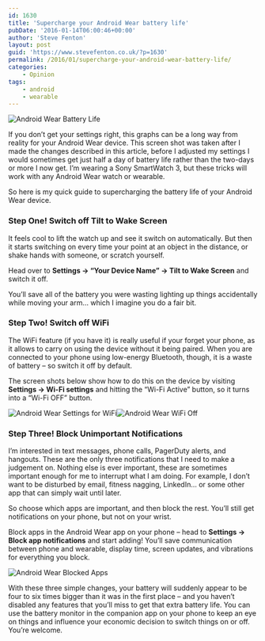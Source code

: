 ```yaml
---
id: 1630
title: 'Supercharge your Android Wear battery life'
pubDate: '2016-01-14T06:00:46+00:00'
author: 'Steve Fenton'
layout: post
guid: 'https://www.stevefenton.co.uk/?p=1630'
permalink: /2016/01/supercharge-your-android-wear-battery-life/
categories:
    - Opinion
tags:
    - android
    - wearable
---
```


![Android Wear Battery Life](https://www.stevefenton.co.uk/wp-content/uploads/2016/01/android-wear-battery-status.png)

If you don’t get your settings right, this graphs can be a long way from reality for your Android Wear device. This screen shot was taken after I made the changes described in this article, before I adjusted my settings I would sometimes get just half a day of battery life rather than the two-days or more I now get. I’m wearing a Sony SmartWatch 3, but these tricks will work with any Android Wear watch or wearable.

So here is my quick guide to supercharging the battery life of your Android Wear device.

### Step One! Switch off Tilt to Wake Screen

It feels cool to lift the watch up and see it switch on automatically. But then it starts switching on every time your point at an object in the distance, or shake hands with someone, or scratch yourself.

Head over to **Settings -&gt; “Your Device Name” -&gt; Tilt to Wake Screen** and switch it off.

You’ll save all of the battery you were wasting lighting up things accidentally while moving your arm… which I imagine you do a fair bit.

### Step Two! Switch off WiFi

The WiFi feature (if you have it) is really useful if your forget your phone, as it allows to carry on using the device without it being paired. When you are connected to your phone using low-energy Bluetooth, though, it is a waste of battery – so switch it off by default.

The screen shots below show how to do this on the device by visiting **Settings -&gt; Wi-Fi settings** and hitting the “Wi-Fi Active” button, so it turns into a “Wi-Fi OFF” button.

![Android Wear Settings for WiFi](https://www.stevefenton.co.uk/wp-content/uploads/2016/01/android-wear-settings-wifi.png)![Android Wear WiFi Off](https://www.stevefenton.co.uk/wp-content/uploads/2016/01/android-wear-wifi-off.png)

### Step Three! Block Unimportant Notifications

I’m interested in text messages, phone calls, PagerDuty alerts, and hangouts. These are the only three notifications that I need to make a judgement on. Nothing else is ever important, these are sometimes important enough for me to interrupt what I am doing. For example, I don’t want to be disturbed by email, fitness nagging, LinkedIn… or some other app that can simply wait until later.

So choose which apps are important, and then block the rest. You’ll still get notifications on your phone, but not on your wrist.

Block apps in the Android Wear app on your phone – head to **Settings -&gt; Block app notifications** and start adding! You’ll save communication between phone and wearable, display time, screen updates, and vibrations for everything you block.

![Android Wear Blocked Apps](https://www.stevefenton.co.uk/wp-content/uploads/2016/01/android-wear-blocked-apps.png)

With these three simple changes, your battery will suddenly appear to be four to six times bigger than it was in the first place – and you haven’t disabled any features that you’ll miss to get that extra battery life. You can use the battery monitor in the companion app on your phone to keep an eye on things and influence your economic decision to switch things on or off. You’re welcome.